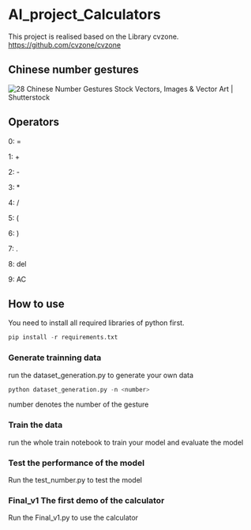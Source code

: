 # AI_project_Calculators

This project is realised based on the Library cvzone. https://github.com/cvzone/cvzone

## Chinese number gestures

![28 Chinese Number Gestures Stock Vectors, Images & Vector Art | Shutterstock](https://image.shutterstock.com/image-vector/vector-hand-sign-chinese-number-260nw-56305957.jpg)

## Operators

0: =

1: +

2: -

3: *

4: /

5: (

6: )

7: .

8: del

9: AC

## How to use

You need to install all required libraries of python first.

```python
pip install -r requirements.txt
```

### Generate trainning data

run the dataset_generation.py to generate your own data

```python
python dataset_generation.py -n <number>
```

number denotes the number of the gesture

### Train the data

run the whole train notebook to train your model and evaluate the model

### Test the performance of the model

Run the test_number.py to test the model

### Final_v1 The first demo of the calculator

Run the Final_v1.py to use the calculator
